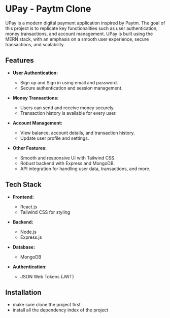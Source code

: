 # UPay - Paytm Clone

UPay is a modern digital payment application inspired by Paytm. The goal of this project is to replicate key functionalities such as user authentication, money transactions, and account management. UPay is built using the MERN stack, with an emphasis on a smooth user experience, secure transactions, and scalability.

## Features

- **User Authentication:**
  - Sign up and Sign in using email and password.
  - Secure authentication and session management.
  
- **Money Transactions:**
  - Users can send and receive money securely.
  - Transaction history is available for every user.
  
- **Account Management:**
  - View balance, account details, and transaction history.
  - Update user profile and settings.

- **Other Features:**
  - Smooth and responsive UI with Tailwind CSS.
  - Robust backend with Express and MongoDB.
  - API integration for handling user data, transactions, and more.
  
## Tech Stack

- **Frontend:**
  - React.js
  - Tailwind CSS for styling

- **Backend:**
  - Node.js
  - Express.js

- **Database:**
  - MongoDB

- **Authentication:**
  - JSON Web Tokens (JWT)

## Installation
 - make sure clone the project first
 - install all the dependency index of the project 

